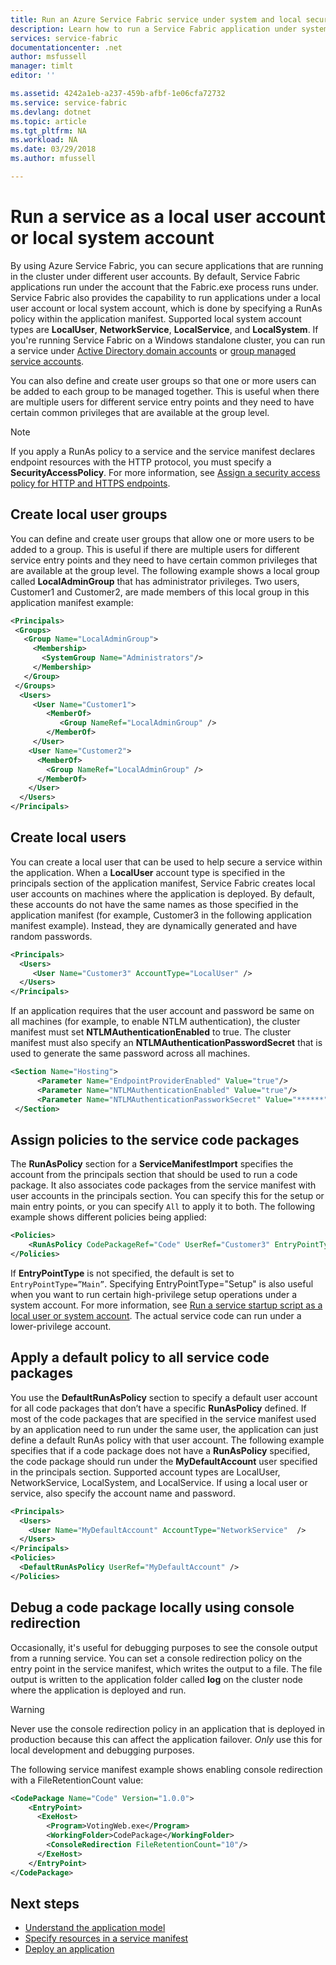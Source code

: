 ```yaml
---
title: Run an Azure Service Fabric service under system and local security accounts | Microsoft Docs
description: Learn how to run a Service Fabric application under system and local security accounts.  Create security principals and apply the Run-As policy to securely run your services.
services: service-fabric
documentationcenter: .net
author: msfussell
manager: timlt
editor: ''

ms.assetid: 4242a1eb-a237-459b-afbf-1e06cfa72732
ms.service: service-fabric
ms.devlang: dotnet
ms.topic: article
ms.tgt_pltfrm: NA
ms.workload: NA
ms.date: 03/29/2018
ms.author: mfussell

---
```

# Run a service as a local user account or local system account
By using Azure Service Fabric, you can secure applications that are running in the cluster under different user accounts. By default, Service Fabric applications run under the account that the Fabric.exe process runs under. Service Fabric also provides the capability to run applications under a local user account or local system account, which is done by specifying a RunAs policy within the application manifest. Supported local system account types are **LocalUser**, **NetworkService**, **LocalService**, and **LocalSystem**.  If you're running Service Fabric on a Windows standalone cluster, you can run a service under [Active Directory domain accounts](service-fabric-run-service-as-ad-user-or-group.md) or [group managed service accounts](service-fabric-run-service-as-gmsa.md).

You can also define and create user groups so that one or more users can be added to each group to be managed together. This is useful when there are multiple users for different service entry points and they need to have certain common privileges that are available at the group level.

> [!NOTE] 
> If you apply a RunAs policy to a service and the service manifest declares endpoint resources with the HTTP protocol, you must specify a **SecurityAccessPolicy**.  For more information, see [Assign a security access policy for HTTP and HTTPS endpoints](service-fabric-assign-policy-to-endpoint.md). 
>

## Create local user groups
You can define and create user groups that allow one or more users to be added to a group. This is useful if there are multiple users for different service entry points and they need to have certain common privileges that are available at the group level. The following example shows a local group called **LocalAdminGroup** that has administrator privileges. Two users, Customer1 and Customer2, are made members of this local group in this application manifest example:

```xml
<Principals>
 <Groups>
   <Group Name="LocalAdminGroup">
     <Membership>
       <SystemGroup Name="Administrators"/>
     </Membership>
   </Group>
 </Groups>
  <Users>
     <User Name="Customer1">
        <MemberOf>
           <Group NameRef="LocalAdminGroup" />
        </MemberOf>
     </User>
    <User Name="Customer2">
      <MemberOf>
        <Group NameRef="LocalAdminGroup" />
      </MemberOf>
    </User>
  </Users>
</Principals>
```

## Create local users
You can create a local user that can be used to help secure a service within the application. When a **LocalUser** account type is specified in the principals section of the application manifest, Service Fabric creates local user accounts on machines where the application is deployed. By default, these accounts do not have the same names as those specified in the application manifest (for example, Customer3 in the following application manifest example). Instead, they are dynamically generated and have random passwords.

```xml
<Principals>
  <Users>
     <User Name="Customer3" AccountType="LocalUser" />
  </Users>
</Principals>
```

If an application requires that the user account and password be same on all machines (for example, to enable NTLM authentication), the cluster manifest must set **NTLMAuthenticationEnabled** to true. The cluster manifest must also specify an **NTLMAuthenticationPasswordSecret** that is used to generate the same password across all machines.

```xml
<Section Name="Hosting">
      <Parameter Name="EndpointProviderEnabled" Value="true"/>
      <Parameter Name="NTLMAuthenticationEnabled" Value="true"/>
      <Parameter Name="NTLMAuthenticationPassworkSecret" Value="******" IsEncrypted="true"/>
 </Section>
```

## Assign policies to the service code packages
The **RunAsPolicy** section for a **ServiceManifestImport** specifies the account from the principals section that should be used to run a code package. It also associates code packages from the service manifest with user accounts in the principals section. You can specify this for the setup or main entry points, or you can specify `All` to apply it to both. The following example shows different policies being applied:

```xml
<Policies>
    <RunAsPolicy CodePackageRef="Code" UserRef="Customer3" EntryPointType="Main"/>
</Policies>
```

If **EntryPointType** is not specified, the default is set to `EntryPointType=”Main”`. Specifying EntryPointType="Setup" is also useful when you want to run certain high-privilege setup operations under a system account. For more information, see [Run a service startup script as a local user or system account](service-fabric-run-script-at-service-startup.md). The actual service code can run under a lower-privilege account.

## Apply a default policy to all service code packages
You use the **DefaultRunAsPolicy** section to specify a default user account for all code packages that don’t have a specific **RunAsPolicy** defined. If most of the code packages that are specified in the service manifest used by an application need to run under the same user, the application can just define a default RunAs policy with that user account. The following example specifies that if a code package does not have a **RunAsPolicy** specified, the code package should run under the **MyDefaultAccount** user specified in the principals section.  Supported account types are LocalUser, NetworkService, LocalSystem, and LocalService.  If using a local user or service, also specify the account name and password.

```xml
<Principals>
  <Users>
    <User Name="MyDefaultAccount" AccountType="NetworkService"  />
  </Users>
</Principals>
<Policies>
  <DefaultRunAsPolicy UserRef="MyDefaultAccount" />
</Policies>
```

## Debug a code package locally using console redirection
Occasionally, it's useful for debugging purposes to see the console output from a running service. You can set a console redirection policy on the entry point in the service manifest, which writes the output to a file. The file output is written to the application folder called **log** on the cluster node where the application is deployed and run. 

> [!WARNING]
> Never use the console redirection policy in an application that is deployed in production because this can affect the application failover. *Only* use this for local development and debugging purposes.  
> 
> 

The following service manifest example shows enabling console redirection with a FileRetentionCount value:

```xml
<CodePackage Name="Code" Version="1.0.0">
    <EntryPoint>
      <ExeHost>
        <Program>VotingWeb.exe</Program>
        <WorkingFolder>CodePackage</WorkingFolder>
        <ConsoleRedirection FileRetentionCount="10"/>
      </ExeHost>
    </EntryPoint>
</CodePackage>

```

<!--Every topic should have next steps and links to the next logical set of content to keep the customer engaged-->
## Next steps
* [Understand the application model](service-fabric-application-model.md)
* [Specify resources in a service manifest](service-fabric-service-manifest-resources.md)
* [Deploy an application](service-fabric-deploy-remove-applications.md)

[image1]: ./media/service-fabric-application-runas-security/copy-to-output.png
